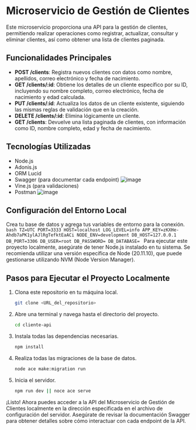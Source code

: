 # Microservicio de Gestión de Clientes

Este microservicio proporciona una API para la gestión de clientes, permitiendo realizar operaciones como registrar, actualizar, consultar y eliminar clientes, así como obtener una lista de clientes paginada.

## Funcionalidades Principales
- **POST /clients**: Registra nuevos clientes con datos como nombre, apellidos, correo electrónico y fecha de nacimiento.
- **GET /clients/:id**: Obtiene los detalles de un cliente específico por su ID, incluyendo su nombre completo, correo electrónico, fecha de nacimiento y edad calculada.
- **PUT /clients/:id**: Actualiza los datos de un cliente existente, siguiendo las mismas reglas de validación que en la creación.
- **DELETE /clients/:id**: Elimina lógicamente un cliente.
- **GET /clients**: Devuelve una lista paginada de clientes, con información como ID, nombre completo, edad y fecha de nacimiento.

## Tecnologías Utilizadas
- Node.js
- Adonis.js
- ORM Lucid
- Swagger (para documentar cada endpoint)
  ![image](https://github.com/YaulPauly/client-api/assets/110009653/fcbed642-b43e-4890-8755-2d78daf26280)
- Vine.js (para validaciones)
- Postman
  ![image](https://github.com/YaulPauly/client-api/assets/110009653/74153a04-a360-4127-a68c-274378fc7721)

## Configuración del Entorno Local
Crea tu base de datos y agrega tus variables de entorno para la conexión.
    ```bash
    TZ=UTC
    PORT=3333
    HOST=localhost
    LOG_LEVEL=info
    APP_KEY=zKXHe-Ahdb7aPK1ylAJlRgTefktEaACi
    NODE_ENV=development
    DB_HOST=127.0.0.1
    DB_PORT=3306
    DB_USER=root
    DB_PASSWORD=
    DB_DATABASE=
    ```
Para ejecutar este proyecto localmente, asegúrate de tener Node.js instalado en tu sistema. Se recomienda utilizar una versión específica de Node (20.11.10), que puede gestionarse utilizando NVM (Node Version Manager).

## Pasos para Ejecutar el Proyecto Localmente
1. Clona este repositorio en tu máquina local.
    ```bash
    git clone <URL_del_repositorio>
    ```

2. Abre una terminal y navega hasta el directorio del proyecto.
    ```bash
    cd cliente-api
    ```

3. Instala todas las dependencias necesarias.
    ```bash
    npm install
    ```

4. Realiza todas las migraciones de la base de datos.
    ```bash
    node ace make:migration run
    ```

5. Inicia el servidor.
    ```bash
    npm run dev || noce ace serve
    ```

¡Listo! Ahora puedes acceder a la API del Microservicio de Gestión de Clientes localmente en la dirección especificada en el archivo de configuración del servidor. Asegúrate de revisar la documentación Swagger para obtener detalles sobre cómo interactuar con cada endpoint de la API.
